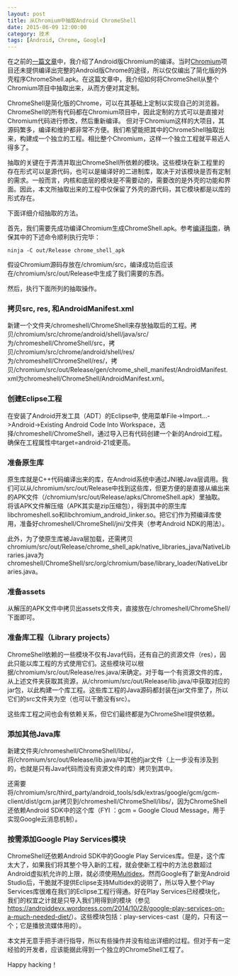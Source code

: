```yaml
---
layout: post
title: 从Chromium中抽取Android ChromeShell
date: 2015-06-09 12:00:00
category: 技术
tags: [Android, Chrome, Google]
---
```


在之前的[一篇文章](/posts/build-chromium-for-android/)中，我介绍了Android版Chromium的编译。当时[Chromium](https://www.chromium.org/)项目还未提供编译出完整的Android版Chrome的途径，所以仅仅编出了简化版的外壳程序ChromeShell.apk。在这篇文章中，我介绍如何将ChromeShell从整个Chromium项目中抽取出来，从而方便对其定制。

<!--more-->

ChromeShell是简化版的Chrome，可以在其基础上定制以实现自己的浏览器。ChromeShell的所有代码都在Chromium项目中，因此定制的方式可以是直接对Chromium代码进行修改，然后重新编译。
但对于Chromium这样的大项目，其源码繁多，编译和维护都非常不方便。我们希望能把其中的ChromeShell抽取出来，构建成一个独立的工程。相比整个Chromium，这样一个独立工程就平易近人得多了。

抽取的关键在于弄清并取出ChromeShell所依赖的模块。这些模块在新工程里的存在形式可以是源代码，也可以是编译好的二进制库，取决于对该模块是否有定制的需求。一般而言，内核和底层的模块是不需要动的，需要改的是外壳的功能和界面。因此，本文所抽取出来的工程中仅保留了外壳的源代码，其它模块都是以库的形式存在。

下面详细介绍抽取的方法。

首先，我们需要先成功编译Chromium生成ChromeShell.apk。参考[编译指南](https://code.google.com/p/chromium/wiki/AndroidBuildInstructions)，确保其中的下述命令顺利执行完毕：

	ninja -C out/Release chrome_shell_apk
	
假设Chromium源码存放在/chromium/src，编译成功后应该在/chromium/src/out/Release中生成了我们需要的东西。

然后，执行下面所列的抽取操作。

### 拷贝src, res, 和AndroidManifest.xml

新建一个文件夹/chromeshell/ChromeShell来存放抽取后的工程。拷贝/chromium/src/chrome/android/shell/java/src/为/chromeshell/ChromeShell/src，拷贝/chromium/src/chrome/android/shell/res/为/chromeshell/ChromeShell/res/，拷贝/chromium/src/out/Release/gen/chrome\_shell\_manifest/AndroidManifest.xml为chromeshell/ChromeShell/AndroidManifest.xml。

### 创建Eclipse工程

在安装了Android开发工具（ADT）的Eclipse中, 使用菜单File->Import...->Android->Existing Android Code Into Workspace，选择/chromeshell/ChromeShell，通过导入已有代码创建一个新的Android工程。
确保在工程属性中target=android-21或更高。

### 准备原生库

原生库就是C++代码编译出来的库，在Android系统中通过JNI被Java层调用。我们可以从/chromium/src/out/Release中找到这些库，但更方便的是直接从编出来的APK文件（/chromium/src/out/Release/apks/ChromeShell.apk）里抽取。
将该APK文件解压缩（APK其实是zip压缩包），得到其中的原生库libchromeshell.so和libchromium\_android\_linker.so。把它们作为预编译库使用，准备好chromeshell/ChromeShell/jni/文件夹（参考Android NDK的用法）。

此外，为了使原生库被Java层加载，还需拷贝chromium/src/out/Release/chrome\_shell\_apk/native\_libraries\_java/NativeLibraries.java为chromeshell/ChromeShell/src/org/chromium/base/library\_loader/NativeLibraries.java。

### 准备assets

从解压的APK文件中拷贝出assets文件夹，直接放在/chromeshell/ChromeShell/下面即可。

### 准备库工程（Library projects）

ChromeShell依赖的一些模块不仅有Java代码，还有自己的资源文件（res），因此只能以库工程的方式使用它们。这些模块可以根据/chromium/src/out/Release/res.java/来确定。对于每一个有资源文件的库，从上述文件夹获取其资源，从/chromium/src/out/Release/lib.java/中获取对应的jar包，以此构建一个库工程。这些库工程的Java源码都封装在jar文件里了，所以它们的src文件夹为空（也可以干脆没有src）。

这些库工程之间也会有依赖关系，但它们最终都是为ChromeShell提供依赖。

### 添加其他Java库

新建文件夹/chromeshell/ChromeShell/libs/，将/chromium/src/out/Release/lib.java/中其他的jar文件（上一步没有涉及到的，也就是只有Java代码而没有资源文件的库）拷贝到其中。

还需要将/chromium/src/third\_party/android\_tools/sdk/extras/google/gcm/gcm-client/dist/gcm.jar拷贝到/chromeshell/ChromeShell/libs/，因为ChromeShell还依赖Android SDK中的这个库（FYI
：gcm = Google Cloud Message，用于实现Google云消息机制）。

### 按需添加Google Play Services模块

ChromeShell还依赖Android SDK中的Google Play Services库。但是，这个库太大了，如果我们将其整个导入新的工程，就会使新工程中的方法总数超过Android虚拟机允许的上限，就必须使用[Multidex](http://developer.android.com/tools/building/multidex.html)。然而Google有了新宠Android Studio后，干脆就不提供Eclipse支持Multidex的说明了，所以导入整个Play Services库很难在我们的Eclipse工程行得通。好在Play Services已经模块化，
我们的权宜之计就是只导入我们用得到的模块（参见<https://androiddevx.wordpress.com/2014/10/28/google-play-services-on-a-much-needed-diet/>）。这些模块包括：play-services-cast（是的，只有这一个；它是播放流媒体用的）。

本文并无意手把手进行指导，所以有些操作并没有给出详细的过程。但对于有一定经验的开发者，应该能据此得到一个独立的ChromeShell工程了。

Happy hacking！
